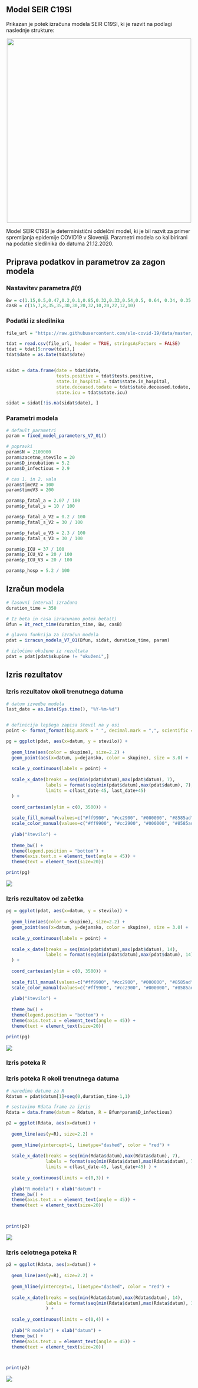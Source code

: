 Model SEIR C19SI
----------------

Prikazan je potek izračuna modela SEIR C19SI, ki je razvit na podlagi
naslednje strukture:

<img src="model_run_01_files/figure-markdown_github/SIR_model-1.png" width="500" style="display: block; margin: auto;" />

Model SEIR C19SI je deterministični oddelčni model, ki je bil razvit za
primer spremljanja epidemije COVID19 v Sloveniji. Parametri modela so
kalibirirani na podatke sledilnika do datuma 21.12.2020.

Priprava podatkov in parametrov za zagon modela
-----------------------------------------------

### Nastavitev parametra *β*(*t*)

``` r
Bw = c(1.15,0.5,0.47,0.2,0.1,0.85,0.32,0.33,0.54,0.5, 0.64, 0.34, 0.35, 0.34)
casB = c(15,7,8,35,35,30,30,20,32,10,20,22,12,10)
```

### Podatki iz sledilnika

``` r
file_url = "https://raw.githubusercontent.com/slo-covid-19/data/master/csv/stats.csv"

tdat = read.csv(file_url, header = TRUE, stringsAsFactors = FALSE)
tdat = tdat[5:nrow(tdat),]
tdat$date = as.Date(tdat$date)


sidat = data.frame(date = tdat$date, 
                   tests.positive = tdat$tests.positive,
                   state.in_hospital = tdat$state.in_hospital, 
                   state.deceased.todate = tdat$state.deceased.todate,
                   state.icu = tdat$state.icu)

sidat = sidat[!is.na(sidat$date), ]
```

### Parametri modela

``` r
# default parametri
param = fixed_model_parameters_V7_01()

# popravki
param$N = 2100000
param$zacetno_stevilo = 20
param$D_incubation = 5.2
param$D_infectious = 2.9

# cas 1. in 2. vala
param$timeV2 = 100
param$timeV3 = 200

param$p_fatal_a = 2.07 / 100
param$p_fatal_s = 10 / 100

param$p_fatal_a_V2 = 0.2 / 100
param$p_fatal_s_V2 = 30 / 100

param$p_fatal_a_V3 = 2.3 / 100
param$p_fatal_s_V3 = 30 / 100

param$p_ICU = 37 / 100
param$p_ICU_V2 = 20 / 100
param$p_ICU_V3 = 20 / 100

param$p_hosp = 5.2 / 100
```

Izračun modela
--------------

``` r
# časovni interval izračuna
duration_time = 350

# Iz beta in casa izracunamo potek beta(t)
Bfun = Bt_rect_time(duration_time, Bw, casB)

# glavna funkcija za izračun modela
pdat = izracun_modela_V7_01(Bfun, sidat, duration_time, param)

# izločimo okužene iz rezultata
pdat = pdat[pdat$skupine != "okuženi",]
```

Izris rezultatov
----------------

### Izris rezultatov okoli trenutnega datuma

``` r
# datum izvedbe modela
last_date = as.Date(Sys.time(), "%Y-%m-%d")


# definicija lepšega zapisa števil na y osi
point <- format_format(big.mark = " ", decimal.mark = ",", scientific = FALSE)

pg = ggplot(pdat, aes(x=datum, y = stevilo)) +
  
  geom_line(aes(color = skupine), size=2.2) +
  geom_point(aes(x=datum, y=dejansko, color = skupine), size = 3.0) +
  
  scale_y_continuous(labels = point) +
  
  scale_x_date(breaks = seq(min(pdat$datum),max(pdat$datum), 7),
               labels = format(seq(min(pdat$datum),max(pdat$datum), 7), "%m-%d"),
               limits = c(last_date-45, last_date+45)
  ) +
  
  coord_cartesian(ylim = c(0, 3500)) +
  
  scale_fill_manual(values=c("#ff9900", "#cc2900", "#000000", "#8585ad")) + 
  scale_color_manual(values=c("#ff9900", "#cc2900", "#000000", "#8585ad")) +
  
  ylab("število") +
  
  theme_bw() +
  theme(legend.position = "bottom") + 
  theme(axis.text.x = element_text(angle = 45)) +
  theme(text = element_text(size=20)) 

print(pg)
```

![](model_run_01_files/figure-markdown_github/izris%20rezultatov1-1.png)

### Izris rezultatov od začetka

``` r
pg = ggplot(pdat, aes(x=datum, y = stevilo)) +
  
  geom_line(aes(color = skupine), size=2.2) +
  geom_point(aes(x=datum, y=dejansko, color = skupine), size = 3.0) +
  
  scale_y_continuous(labels = point) +
  
  scale_x_date(breaks = seq(min(pdat$datum),max(pdat$datum), 14),
               labels = format(seq(min(pdat$datum),max(pdat$datum), 14), "%m-%d")
  ) +
  
  coord_cartesian(ylim = c(0, 3500)) +
  
  scale_fill_manual(values=c("#ff9900", "#cc2900", "#000000", "#8585ad")) + 
  scale_color_manual(values=c("#ff9900", "#cc2900", "#000000", "#8585ad")) +
  
  ylab("število") +
  
  theme_bw() +
  theme(legend.position = "bottom") + 
  theme(axis.text.x = element_text(angle = 45)) +
  theme(text = element_text(size=20)) 

print(pg)
```

![](model_run_01_files/figure-markdown_github/izris%20rezultatov2-1.png)

### Izris poteka R

### Izris poteka R okoli trenutnega datuma

``` r
# naredimo datume za R
Rdatum = pdat$datum[1]+seq(0,duration_time-1,1)

# sestavimo Rdata frame za izris
Rdata = data.frame(datum = Rdatum, R = Bfun*param$D_infectious)

p2 = ggplot(Rdata, aes(x=datum)) +
  
  geom_line(aes(y=R), size=2.2) +
  
  geom_hline(yintercept=1, linetype="dashed", color = "red") +
  
  scale_x_date(breaks = seq(min(Rdata$datum),max(Rdata$datum), 7),
               labels = format(seq(min(Rdata$datum),max(Rdata$datum), 7), "%m-%d"),
               limits = c(last_date-45, last_date+45) ) +
               
  scale_y_continuous(limits = c(0,3)) +
  
  ylab("R modela") + xlab("datum") +
  theme_bw() +
  theme(axis.text.x = element_text(angle = 45)) +
  theme(text = element_text(size=20))



print(p2)
```

![](model_run_01_files/figure-markdown_github/izris%20r1-1.png)

### Izris celotnega poteka R

``` r
p2 = ggplot(Rdata, aes(x=datum)) +
  
  geom_line(aes(y=R), size=2.2) +
  
  geom_hline(yintercept=1, linetype="dashed", color = "red") +
  
  scale_x_date(breaks = seq(min(Rdata$datum),max(Rdata$datum), 14),
               labels = format(seq(min(Rdata$datum),max(Rdata$datum), 14), "%m-%d")
               ) +
               
  scale_y_continuous(limits = c(0,4)) +
  
  ylab("R modela") + xlab("datum") +
  theme_bw() +
  theme(axis.text.x = element_text(angle = 45)) +
  theme(text = element_text(size=20))



print(p2)
```

![](model_run_01_files/figure-markdown_github/izris%20r2-1.png)

